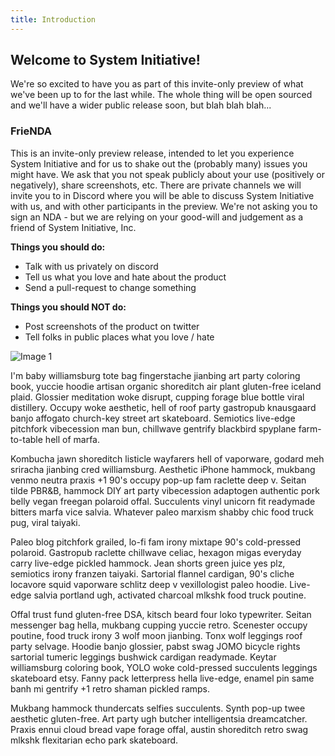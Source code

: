 ```yaml
---
title: Introduction
---
```


## Welcome to System Initiative!

We're so excited to have you as part of this invite-only preview of what we've been up to for the last while. The whole thing will be open sourced and we'll have a wider public release soon, but blah blah blah...

### FrieNDA
This is an invite-only preview release,
intended to let you experience System Initiative and for us to shake out
the (probably many) issues you might have. We ask that you not speak
publicly about your use (positively or negatively), share screenshots,
etc. There are private channels we will invite you to in Discord where you
will be able to discuss System Initiative with us, and with other
participants in the preview. We're not asking you to sign an NDA - but we
are relying on your good-will and judgement as a friend of System Initiative, Inc.

**Things you should do:**
- <Icon name="check-circle"></Icon>Talk with us privately on discord
- <Icon name="check-circle"></Icon>Tell us what you love and 
hate about the product
- <Icon name="check-circle"></Icon>Send a pull-request to change something

**Things you should NOT do:**
- <Icon name="x-circle"></Icon>Post screenshots of the product on twitter
- <Icon name="x-circle"></Icon>Tell folks in public places what you love / hate



![Image 1](/tutorial-img/img1.png)





I'm baby williamsburg tote bag fingerstache jianbing art party coloring book, yuccie hoodie artisan organic shoreditch air plant gluten-free iceland plaid. Glossier meditation woke disrupt, cupping forage blue bottle viral distillery. Occupy woke aesthetic, hell of roof party gastropub knausgaard banjo affogato church-key street art skateboard. Semiotics live-edge pitchfork vibecession man bun, chillwave gentrify blackbird spyplane farm-to-table hell of marfa.

Kombucha jawn shoreditch listicle wayfarers hell of vaporware, godard meh sriracha jianbing cred williamsburg. Aesthetic iPhone hammock, mukbang venmo neutra praxis +1 90's occupy pop-up fam raclette deep v. Seitan tilde PBR&B, hammock DIY art party vibecession adaptogen authentic pork belly vegan freegan polaroid offal. Succulents vinyl unicorn fit readymade bitters marfa vice salvia. Whatever paleo marxism shabby chic food truck pug, viral taiyaki.

Paleo blog pitchfork grailed, lo-fi fam irony mixtape 90's cold-pressed polaroid. Gastropub raclette chillwave celiac, hexagon migas everyday carry live-edge pickled hammock. Jean shorts green juice yes plz, semiotics irony franzen taiyaki. Sartorial flannel cardigan, 90's cliche locavore squid vaporware schlitz deep v vexillologist paleo hoodie. Live-edge salvia portland ugh, activated charcoal mlkshk food truck poutine.

Offal trust fund gluten-free DSA, kitsch beard four loko typewriter. Seitan messenger bag hella, mukbang cupping yuccie retro. Scenester occupy poutine, food truck irony 3 wolf moon jianbing. Tonx wolf leggings roof party selvage. Hoodie banjo glossier, pabst swag JOMO bicycle rights sartorial tumeric leggings bushwick cardigan readymade. Keytar williamsburg coloring book, YOLO woke cold-pressed succulents leggings skateboard etsy. Fanny pack letterpress hella live-edge, enamel pin same banh mi gentrify +1 retro shaman pickled ramps.

Mukbang hammock thundercats selfies succulents. Synth pop-up twee aesthetic gluten-free. Art party ugh butcher intelligentsia dreamcatcher. Praxis ennui cloud bread vape forage offal, austin shoreditch retro swag mlkshk flexitarian echo park skateboard.
